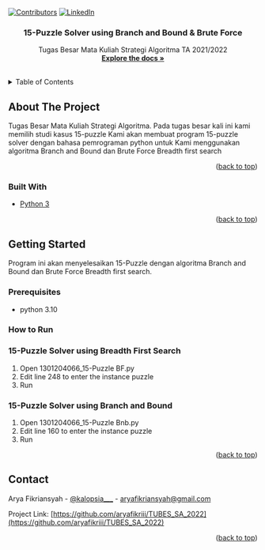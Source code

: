 [![Contributors][contributors-shield]][contributors-url]
[![LinkedIn][linkedin-shield]][linkedin-url]
<div id="top"></div>

<h3 align="center">15-Puzzle Solver using Branch and Bound & Brute Force</h3>

  <p align="center">
    Tugas Besar Mata Kuliah Strategi Algoritma TA 2021/2022
    <br />
    <a href="https://github.com/aryafikriii/TUBES_SA_2022"><strong>Explore the docs »</strong></a>
    <br />
    <br />
  </p>
</div>



<!-- TABLE OF CONTENTS -->
<details>
  <summary>Table of Contents</summary>
  <ol>
    <li>
      <a href="#about-the-project">About The Project</a>
      <ul>
        <li><a href="#built-with">Built With</a></li>
      </ul>
    </li>
    <li>
      <a href="#getting-started">Getting Started</a>
      <ul>
        <li><a href="#prerequisites">Prerequisites</a></li>
        <li><a href="#how-to-run">How to Run </a></li>
      </ul>
    </li>
    <li><a href="#contact">Contact</a></li>
  </ol>
</details>



<!-- ABOUT THE PROJECT -->
## About The Project

Tugas Besar Mata Kuliah Strategi Algoritma.
Pada tugas besar kali ini kami memilih studi kasus 15-puzzle 
Kami akan membuat program 15-puzzle solver dengan bahasa pemrograman python untuk 
Kami menggunakan algoritma Branch and Bound dan Brute Force Breadth first search

<p align="right">(<a href="#top">back to top</a>)</p>



### Built With

* [Python 3](https://www.python.org/)

<p align="right">(<a href="#top">back to top</a>)</p>



<!-- GETTING STARTED -->
## Getting Started

Program ini akan menyelesaikan 15-Puzzle dengan algoritma Branch and Bound dan Brute Force Breadth first search.

### Prerequisites

* python 3.10

### How to Run 
### 15-Puzzle Solver using Breadth First Search
1. Open 1301204066_15-Puzzle BF.py
2. Edit line 248 to enter the instance puzzle
3. Run

### 15-Puzzle Solver using Branch and Bound
1. Open 1301204066_15-Puzzle Bnb.py
2. Edit line 160 to enter the instance puzzle
3. Run

<p align="right">(<a href="#top">back to top</a>)</p>

<!-- CONTACT -->
## Contact

Arya Fikriansyah - [@kalopsia___](https://twitter.com/@kaIopsia___) - aryafikriansyah@gmail.com

Project Link: [https://github.com/aryafikriii/TUBES_SA_2022](https://github.com/aryafikriii/TUBES_SA_2022)

<p align="right">(<a href="#top">back to top</a>)</p>

[contributors-shield]: https://img.shields.io/github/contributors/github_username/repo_name.svg?style=for-the-badge
[contributors-url]: https://github.com/aryafikriii
[linkedin-shield]: https://img.shields.io/badge/-LinkedIn-black.svg?style=for-the-badge&logo=linkedin&colorB=555
[linkedin-url]: https://www.linkedin.com/in/arya-fikriansyah/

